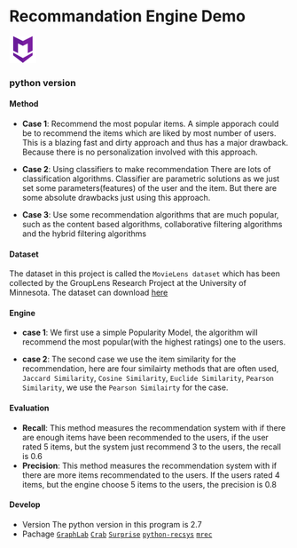 # Recommandation Engine Demo
![img](https://github.com/adam-p/markdown-here/raw/master/src/common/images/icon48.png "Logo Title Text 1")
### python version



#### Method
- **Case 1**: Recommend the most popular items.
A simple apporach could be to recommend the items which are liked by most number of users. This is a blazing fast and dirty approach and thus has a major drawback. Because there is no personalization involved with this approach.

- **Case 2**: Using classifiers to make recommendation
There are lots of classification algorithms. Classifier are parametric solutions as we just set some parameters(features) of the user and the item. But there are some absolute drawbacks just using this approach.

- **Case 3**: Use some recommendation algorithms that are much popular, such as the content based algorithms, collaborative filtering algorithms and the hybrid filtering algorithms

#### Dataset
The dataset in this project is called the `MovieLens dataset` which has been collected by the GroupLens Research Project at the University of Minnesota. The dataset can download [here](https://grouplens.org/datasets/movielens/100k/)

#### Engine
- **case 1**: We first use a simple Popularity Model, the algorithm will recommend the most popular(with the highest ratings) one to the users.

- **case 2**: The second case we use the item similarity for the recommendation, here are four similairty methods that are often used, `Jaccard Similarity`, `Cosine Similarity`, `Euclide Similarity`, `Pearson Similarity`, we use the `Pearson Similairty` for the case.

#### Evaluation
- **Recall**:
This method measures the recommendation system with if there are enough items have been recommended to the users, if the user rated 5 items, but the system just recommend 3 to the users, the recall is 0.6
- **Precision**:
This method measures the recommendation system with if there are more items recommendated to the users. If the users rated 4 items, but the engine choose 5 items to the users, the precision is 0.8

#### Develop
- Version
The python version in this program is 2.7
- Pachage [`GraphLab`](https://turi.com/)  [`Crab`](http://muricoca.github.io/crab/)
 [`Surprise`](https://github.com/NicolasHug/Surprise)
 [`python-recsys`](https://github.com/ocelma/python-recsys) [`mrec`](https://github.com/Mendeley/mrec)